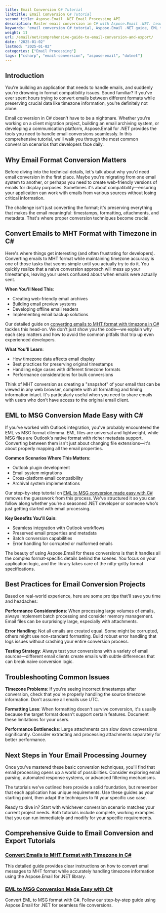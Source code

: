 ```yaml
---
title: Email Conversion C# Tutorial
linktitle: Email Conversion C# Tutorial
second_title: Aspose.Email .NET Email Processing API
description: Master email conversion in C# with Aspose.Email .NET. Learn MHT, EML to MSG conversion with timezone handling. Step-by-step tutorial for developers.
keywords: "email conversion C# tutorial, Aspose.Email .NET guide, EML to MSG conversion, MHT email format C#, email format conversion .NET"
weight: 11
url: /email/net/comprehensive-guide-to-email-conversion-and-export/
date: "2025-01-02"
lastmod: "2025-01-02"
categories: ["Email Processing"]
tags: ["csharp", "email-conversion", "aspose-email", "dotnet"]
---
```


## Introduction

You're building an application that needs to handle emails, and suddenly you're drowning in format compatibility issues. Sound familiar? If you've ever spent hours trying to convert emails between different formats while preserving crucial data like timezone information, you're definitely not alone.

Email conversion in C# doesn't have to be a nightmare. Whether you're working on a client migration project, building an email archiving system, or developing a communication platform, Aspose.Email for .NET provides the tools you need to handle email conversions seamlessly. In this comprehensive tutorial, we'll walk you through the most common conversion scenarios that developers face daily.

## Why Email Format Conversion Matters

Before diving into the technical details, let's talk about why you'd need email conversion in the first place. Maybe you're migrating from one email system to another, or perhaps you need to create web-friendly versions of emails for display purposes. Sometimes it's about compatibility—ensuring your application can work with emails from various sources without losing critical information.

The challenge isn't just converting the format; it's preserving everything that makes the email meaningful: timestamps, formatting, attachments, and metadata. That's where proper conversion techniques become crucial.

## Convert Emails to MHT Format with Timezone in C#

Here's where things get interesting (and often frustrating for developers). Converting emails to MHT format while maintaining timezone accuracy is one of those tasks that seems simple until you actually try to do it. You quickly realize that a naive conversion approach will mess up your timestamps, leaving your users confused about when emails were actually sent.

**When You'll Need This**: 
- Creating web-friendly email archives
- Building email preview systems
- Developing offline email readers
- Implementing email backup solutions

Our detailed guide on [converting emails to MHT format with timezone in C#](./convert-emails-to-mht-format-with-timezone-in-csharp/) tackles this head-on. We don't just show you the code—we explain why each step matters and how to avoid the common pitfalls that trip up even experienced developers.

**What You'll Learn**:
- How timezone data affects email display
- Best practices for preserving original timestamps
- Handling edge cases with different timezone formats
- Performance considerations for bulk conversions

Think of MHT conversion as creating a "snapshot" of your email that can be viewed in any web browser, complete with all formatting and timing information intact. It's particularly useful when you need to share emails with users who don't have access to the original email client.

## EML to MSG Conversion Made Easy with C#

If you've worked with Outlook integration, you've probably encountered the EML vs MSG format dilemma. EML files are universal and lightweight, while MSG files are Outlook's native format with richer metadata support. Converting between them isn't just about changing file extensions—it's about properly mapping all the email properties.

**Common Scenarios Where This Matters**:
- Outlook plugin development
- Email system migrations
- Cross-platform email compatibility
- Archival system implementations

Our step-by-step tutorial on [EML to MSG conversion made easy with C#](./eml-to-msg-convert-made-easy-using-csharp/) removes the guesswork from this process. We've structured it so you can follow along whether you're a seasoned .NET developer or someone who's just getting started with email processing.

**Key Benefits You'll Gain**:
- Seamless integration with Outlook workflows
- Preserved email properties and metadata
- Batch conversion capabilities
- Error handling for corrupted or malformed emails

The beauty of using Aspose.Email for these conversions is that it handles all the complex format-specific details behind the scenes. You focus on your application logic, and the library takes care of the nitty-gritty format specifications.

## Best Practices for Email Conversion Projects

Based on real-world experience, here are some pro tips that'll save you time and headaches:

**Performance Considerations**: When processing large volumes of emails, always implement batch processing and consider memory management. Email files can be surprisingly large, especially with attachments.

**Error Handling**: Not all emails are created equal. Some might be corrupted, others might use non-standard formatting. Build robust error handling that logs issues without crashing your entire conversion process.

**Testing Strategy**: Always test your conversions with a variety of email sources—different email clients create emails with subtle differences that can break naive conversion logic.

## Troubleshooting Common Issues

**Timezone Problems**: If you're seeing incorrect timestamps after conversion, check that you're properly handling the source timezone information. Don't assume all emails use UTC.

**Formatting Loss**: When formatting doesn't survive conversion, it's usually because the target format doesn't support certain features. Document these limitations for your users.

**Performance Bottlenecks**: Large attachments can slow down conversions significantly. Consider extracting and processing attachments separately for better performance.

## Next Steps in Your Email Processing Journey

Once you've mastered these basic conversion techniques, you'll find that email processing opens up a world of possibilities. Consider exploring email parsing, automated response systems, or advanced filtering mechanisms.

The tutorials we've outlined here provide a solid foundation, but remember that each application has unique requirements. Use these guides as your starting point, then adapt the techniques to fit your specific use case.

Ready to dive in? Start with whichever conversion scenario matches your current project needs. Both tutorials include complete, working examples that you can run immediately and modify for your specific requirements.

## Comprehensive Guide to Email Conversion and Export Tutorials
### [Convert Emails to MHT Format with Timezone in C#](./convert-emails-to-mht-format-with-timezone-in-csharp/)
This detailed guide provides clear instructions on how to convert email messages to MHT format while accurately handling timezone information using the Aspose.Email for .NET library.
### [EML to MSG Conversion Made Easy with C#](./eml-to-msg-convert-made-easy-using-csharp/)
Convert EML to MSG format with C#. Follow our step-by-step guide using Aspose.Email for .NET for seamless file conversions.